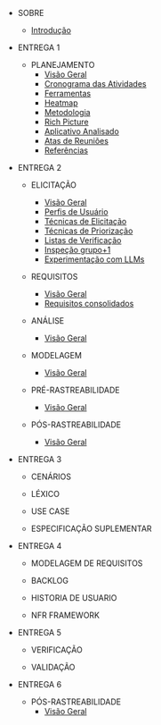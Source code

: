 - SOBRE
  - [Introdução](/README.md)

- ENTREGA 1
  - PLANEJAMENTO
    - [Visão Geral](/planejamento/README.md)
    - [Cronograma das Atividades](/planejamento/cronograma/README.md)
    - [Ferramentas](/planejamento/ferramentas/README.md)
    - [Heatmap](/planejamento/heatmap/README.md)
    - [Metodologia](/planejamento/metodologias/README.md)
    - [Rich Picture](/planejamento/rich-picture/README.md)
    - [Aplicativo Analisado](/planejamento/aplicativo/README.md)
    - [Atas de Reuniões](/planejamento/atas/README.md)
    - [Referências](/planejamento/referencias/README.md)

- ENTREGA 2
  - ELICITAÇÃO
    - [Visão Geral](/elicitacao/README.md)
    - [Perfis de Usuário](/elicitacao/perfis_usuarios/perfis-de-usuario)
    - [Técnicas de Elicitação](/elicitacao/tecnicas_elicitacao/tec_elicitacao)
    - [Técnicas de Priorização](/elicitacao/tecnicas_priorizacao/tec-de-priorizacao)
    - [Listas de Verificação](/elicitacao/listas_verificacao/listas_verificacao)
    - [Inspeção grupo+1](/elicitacao/elicitacao_grupo_2/elicitacao_grupo_2)
    - [Experimentação com LLMs](/elicitacao/experimentacaoLLMs.md)

  - REQUISITOS
    - [Visão Geral](/requisitos/README.md)
    - [Requisitos consolidados](/requisitos/funcionais/requisitos_elicitados.md) 
    

  - ANÁLISE
    - [Visão Geral](/analise/README.md)

  - MODELAGEM
    - [Visão Geral](/modelagem/README.md)

  - PRÉ-RASTREABILIDADE
    - [Visão Geral](/pre-rastreabilidade/README.md)

  - PÓS-RASTREABILIDADE
    - [Visão Geral](/pos-rastreabilidade/README.md)

- ENTREGA 3
  - CENÁRIOS

  - LÉXICO

  - USE CASE

  - ESPECIFICAÇÃO SUPLEMENTAR

- ENTREGA 4
  - MODELAGEM DE REQUISITOS

  - BACKLOG

  - HISTORIA DE USUARIO

  - NFR FRAMEWORK

- ENTREGA 5
  - VERIFICAÇÃO

  - VALIDAÇÃO

- ENTREGA 6
  - PÓS-RASTREABILIDADE
    - [Visão Geral](/pos-rastreabilidade/README.md)